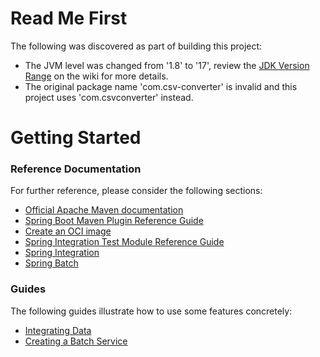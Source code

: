 # Read Me First
The following was discovered as part of building this project:

* The JVM level was changed from '1.8' to '17', review the [JDK Version Range](https://github.com/spring-projects/spring-framework/wiki/Spring-Framework-Versions#jdk-version-range) on the wiki for more details.
* The original package name 'com.csv-converter' is invalid and this project uses 'com.csvconverter' instead.

# Getting Started

### Reference Documentation
For further reference, please consider the following sections:

* [Official Apache Maven documentation](https://maven.apache.org/guides/index.html)
* [Spring Boot Maven Plugin Reference Guide](https://docs.spring.io/spring-boot/docs/3.0.1/maven-plugin/reference/html/)
* [Create an OCI image](https://docs.spring.io/spring-boot/docs/3.0.1/maven-plugin/reference/html/#build-image)
* [Spring Integration Test Module Reference Guide](https://docs.spring.io/spring-integration/reference/html/testing.html)
* [Spring Integration](https://docs.spring.io/spring-boot/docs/3.0.1/reference/htmlsingle/#messaging.spring-integration)
* [Spring Batch](https://docs.spring.io/spring-boot/docs/3.0.1/reference/htmlsingle/#howto.batch)

### Guides
The following guides illustrate how to use some features concretely:

* [Integrating Data](https://spring.io/guides/gs/integration/)
* [Creating a Batch Service](https://spring.io/guides/gs/batch-processing/)

